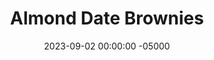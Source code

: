 ---
layout: post
title:  "Almond Date Brownies"
date:   2023-09-02 00:00:00 -05000
categories: 
- Recipes
- Healthier Dessert
permalink: /recipes/date-brownie
image: /assets/Food/Healthier Dessert/Date Brownie/date-brownie-cover.jpg
ing: datebrownie-ing
facts: datebrownie-facts
Prep: 10
Rest: 
Cook: 30
Source1: https://hangryeconomist.com/date-brownies/
Source2: 
whisk: https://s.samsungfood.com/zbfuR
tags: 
- gluten free
- raisin
- date
- almond
- almond butter
- peanut butter
- nut butter
- cocoa powder
- chocolate chip
- banana
- applesauce
- syrup
- maple syrup
- honey
- fudgy
- blend
- process
- vic
Description: These date brownies are my favorite healthy baked dessert I've ever made, and one you can certainly serve to a crowd without people realizing they're healthy. These brownies are much more than just a healthy substitute for the real deal, as they lead me to deleting my classic brownie recipe after tasting them.  Gluten free, refined sugar free, only sweetened with natural dates (raisins will work as well) and bananas, and the only fat is delicious almond butter.  See my <a href="date-cookies">Gluten Free Date Cookies</a> for a similar gluten free dessert using dates and nuts
Instructions: 
- Preheat the oven to 350F and line an 8" square pan with parchment paper. Spray the parchment paper<br><br>

- If necessary, soak your dates in warm water if they feel too dry. Set the liquid aside to use for something else. If you don't have dates, you could use an equal weight of raisins (1 cup, 160 g), or instead use 1/4 cup (80 g) of a liquid sweetener, like maple syrup or honey<br><br>

- In a food processor, blend the dates until a smooth paste forms. Blend in the rest of the ingredients.  It's best to use bananas that are turning brown, but unsweetened applesauce will work as a replacement.  You can also use natural peanut butter in place of almond butter<br><br>

- Add batter to the pan. Optionally top with 1-2 tbsp (15-30 g) chocolate chips, minis preferred<br><br>

- Bake for 30 minutes uncovered (if using syrup instead, bake an additional 15 minutes, covered)
- <br><br><center><img src="/assets/Food/Healthier Dessert/Date Brownie/date-brownie-4.jpg" alt="" class="instruction-image"></center><br>

- Let cool completely before slicing<br><br>

- You can also bake these as mini muffins for 20 minutes. Makes about 24 mini muffins
---